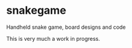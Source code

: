 snakegame
=========

Handheld snake game, board designs and code

This is very much a work in progress.
